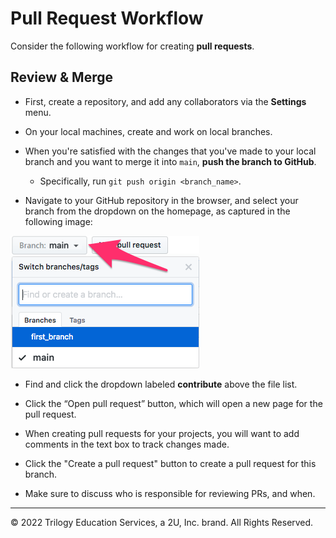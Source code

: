 # Pull Request Workflow

Consider the following workflow for creating **pull requests**.

## Review & Merge

* First, create a repository, and add any collaborators via the **Settings** menu.

* On your local machines, create and work on local branches.

* When you're satisfied with the changes that you've made to your local branch and you want to merge it into `main`, **push the branch to GitHub**.

  * Specifically, run `git push origin <branch_name>`.

* Navigate to your GitHub repository in the browser, and select your branch from the dropdown on the homepage, as captured in the following image:

![GitHub's selections for which branch to display.](../Images/branch-select.png)

* Find and click the dropdown labeled **contribute** above the file list.

* Click the “Open pull request” button, which will open a new page for the pull request.

* When creating pull requests for your projects, you will want to add comments in the text box to track changes made. 

* Click the "Create a pull request" button to create a pull request for this branch.

* Make sure to discuss who is responsible for reviewing PRs, and when.

- - -

© 2022 Trilogy Education Services, a 2U, Inc. brand. All Rights Reserved.
